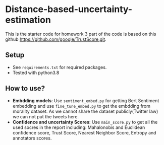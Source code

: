 # Distance-based-uncertainty-estimation
This is the starter code for homework 3 part of the code is 
based on this github https://github.com/google/TrustScore.git.


## Setup

- See `requirements.txt` for required packages.
- Tested with python3.8

## How to use?
- **Embdding models**: Use `sentiment_embed.py` for getting Bert Sentiment embedding and use `fine_tune_embed.py` to get the embdding from morality dataset. As we cannot share the dataset publicly(Twitter law) we can not put the tweets here. 
- **Confidence and uncertainty Scores**: Use `main_score.py` to get all the used socres in the report including: Mahalonobis and Euclidean confidence score, Trust Score, Nearest Neighbor Score, Entropy and annotators scores.      
